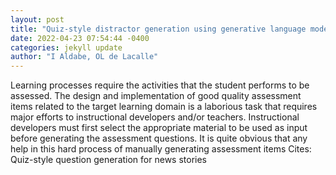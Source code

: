 ```yaml
--- 
layout: post 
title: "Quiz-style distractor generation using generative language models" 
date: 2022-04-23 07:54:44 -0400 
categories: jekyll update 
author: "I Aldabe, OL de Lacalle" 
--- 
```

Learning processes require the activities that the student performs to be assessed. The design and implementation of good quality assessment items related to the target learning domain is a laborious task that requires major efforts to instructional developers and/or teachers. Instructional developers must first select the appropriate material to be used as input before generating the assessment questions. It is quite obvious that any help in this hard process of manually generating assessment items Cites: Quiz-style question generation for news stories
